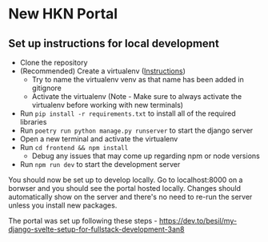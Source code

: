 # New HKN Portal

## Set up instructions for local development

- Clone the repository
- (Recommended) Create a virtualenv ([Instructions](https://www.freecodecamp.org/news/how-to-setup-virtual-environments-in-python/))
  - Try to name the virtualenv venv as that name has been added in gitignore
  - Activate the virtualenv (Note - Make sure to always activate the virtualenv before working with new terminals)
- Run `pip install -r requirements.txt` to install all of the required libraries
- Run `poetry run python manage.py runserver` to start the django server
- Open a new terminal and activate the virtualenv
- Run `cd frontend && npm install`
  - Debug any issues that may come up regarding npm or node versions
- Run `npm run dev` to start the development server

You should now be set up to develop locally. Go to localhost:8000 on a borwser and you should see the portal hosted locally. Changes should automatically show on the server and there's no need to re-run the server unless you install new packages.

The portal was set up following these steps - https://dev.to/besil/my-django-svelte-setup-for-fullstack-development-3an8